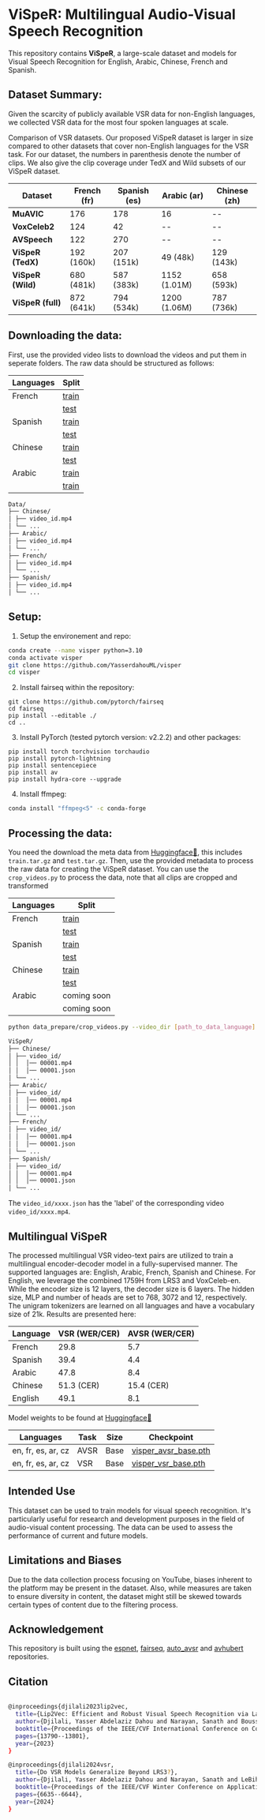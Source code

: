 # ViSpeR: Multilingual Audio-Visual Speech Recognition

This repository contains **ViSpeR**, a large-scale dataset and models for Visual Speech Recognition for English, Arabic, Chinese, French and Spanish.

## Dataset Summary:

Given the scarcity of publicly available VSR data for non-English languages, we collected VSR data for the most four spoken languages at scale.


Comparison of VSR datasets. Our proposed ViSpeR dataset is larger in size compared to other datasets that cover non-English languages for the VSR task. For our dataset, the numbers in parenthesis denote the number of clips. We also give the clip coverage under TedX and Wild subsets of our ViSpeR dataset.

| Dataset         | French (fr)     | Spanish (es)    | Arabic (ar)     | Chinese (zh)    |
|-----------------|-----------------|-----------------|-----------------|-----------------|
| **MuAVIC**      | 176             | 178             | 16              | --              |
| **VoxCeleb2**   | 124             | 42              | --              | --              |
| **AVSpeech**    | 122             | 270             | --              | --              |
| **ViSpeR (TedX)** | 192 (160k)    | 207 (151k)      | 49 (48k)        | 129 (143k)      |
| **ViSpeR (Wild)** | 680 (481k)    | 587 (383k)      | 1152 (1.01M)    | 658 (593k)      |
| **ViSpeR (full)** | 872 (641k)    | 794 (534k)     | 1200 (1.06M)    | 787 (736k)      |


## Downloading the data:
First, use the provided video lists to download the videos and put them in seperate folders. The raw data should be structured as follows:

| Languages | Split |
|----------|----------------|
| French   |  [train](https://huggingface.co/datasets/tiiuae/visper/blob/main/french_train.txt)          |
|    |  [test](https://huggingface.co/datasets/tiiuae/visper/blob/main/french_test.txt)          |
| Spanish   |  [train](https://huggingface.co/datasets/tiiuae/visper/blob/main/spanish_train.txt)          |
|    |  [test](https://huggingface.co/datasets/tiiuae/visper/blob/main/spanish_test.txt)          |
| Chinese   |  [train](https://huggingface.co/datasets/tiiuae/visper/blob/main/chinese_train.txt)          |
|    |  [test](https://huggingface.co/datasets/tiiuae/visper/blob/main/chinese_test.txt)          |
| Arabic   | [train](https://huggingface.co/datasets/tiiuae/visper/blob/main/arabic_train.txt)               |
|    |  [train](https://huggingface.co/datasets/tiiuae/visper/blob/main/arabic_test.txt)        |

```bash
Data/
├── Chinese/
│ ├── video_id.mp4
│ └── ...
├── Arabic/
│ ├── video_id.mp4
│ └── ...
├── French/
│ ├── video_id.mp4
│ └── ...
├── Spanish/
│ ├── video_id.mp4
│ └── ...

```

## Setup:

1. Setup the environement and repo:
 ```bash
conda create --name visper python=3.10
conda activate visper
git clone https://github.com/YasserdahouML/visper
cd visper
```

2. Install fairseq within the repository:
```
git clone https://github.com/pytorch/fairseq
cd fairseq
pip install --editable ./
cd ..
```

3. Install PyTorch (tested pytorch version: v2.2.2) and other packages:
```Shell
pip install torch torchvision torchaudio
pip install pytorch-lightning
pip install sentencepiece
pip install av
pip install hydra-core --upgrade
```

4. Install ffmpeg:
 ```bash
conda install "ffmpeg<5" -c conda-forge
```

## Processing the data:

You need the download the meta data from [Huggingface🤗](https://huggingface.co/datasets/tiiuae/visper), this includes ```train.tar.gz``` and ```test.tar.gz```. Then, use the provided metadata to process the raw data for creating the ViSpeR dataset. You can use the ```crop_videos.py``` to process the data, note that all clips are cropped and transformed

| Languages | Split |
|----------|----------------|
| French   |  [train](https://huggingface.co/datasets/tiiuae/visper/blob/main/french_train.tar.gz)          |
|    |  [test](https://huggingface.co/datasets/tiiuae/visper/blob/main/french_test.tar.gz)          |
| Spanish   |  [train](https://huggingface.co/datasets/tiiuae/visper/blob/main/spanish_train.tar.gz)          |
|    |  [test](https://huggingface.co/datasets/tiiuae/visper/blob/main/spanish_test.tar.gz)          |
| Chinese   |  [train](https://huggingface.co/datasets/tiiuae/visper/blob/main/chinese_train.tar.gz)          |
|    |  [test](https://huggingface.co/datasets/tiiuae/visper/blob/main/chinese_test.tar.gz)          |
| Arabic   |  coming soon          |
|    |  coming soon        |


```bash
python data_prepare/crop_videos.py --video_dir [path_to_data_language] --save_path [save_path_language] --json_path [language_metadata_path] --use_ffmpeg True
```

```bash
ViSpeR/
├── Chinese/
│ ├── video_id/
│ │  │── 00001.mp4
│ │  │── 00001.json
│ └── ...
├── Arabic/
│ ├── video_id/
│ │  │── 00001.mp4
│ │  │── 00001.json
│ └── ...
├── French/
│ ├── video_id/
│ │  │── 00001.mp4
│ │  │── 00001.json
│ └── ...
├── Spanish/
│ ├── video_id/
│ │  │── 00001.mp4
│ │  │── 00001.json
│ └── ...

```

The ```video_id/xxxx.json``` has the 'label' of the corresponding video ```video_id/xxxx.mp4```.

## Multilingual ViSpeR
The processed multilingual VSR video-text pairs are utilized to train a multilingual encoder-decoder model in a fully-supervised manner. The supported languages are: English, Arabic, French, Spanish and Chinese. For English, we leverage the combined 1759H from LRS3 and VoxCeleb-en. While the encoder size is 12 layers, the decoder size is 6 layers. The hidden size, MLP and number of heads are set to 768, 3072 and 12, respectively. The unigram tokenizers are learned on all languages and have a vocabulary size of 21k. Results are presented here:


| Language | VSR (WER/CER) | AVSR (WER/CER) |
|----------|---------------|----------------|
| French   | 29.8          | 5.7            |
| Spanish  | 39.4          | 4.4            |
| Arabic   | 47.8          | 8.4            |
| Chinese  | 51.3 (CER)    | 15.4 (CER)     |
| English  | 49.1          | 8.1            |

Model weights to be found at [Huggingface🤗](https://huggingface.co/tiiuae/visper)

| Languages | Task | Size |Checkpoint |
|----------|---------------|----------------|----------------|
| en, fr, es, ar, cz   | AVSR          | Base |[visper_avsr_base.pth](https://huggingface.co/tiiuae/visper/blob/main/visper_avsr_base.pth)          |
| en, fr, es, ar, cz   | VSR          |  Base |[visper_vsr_base.pth](https://huggingface.co/tiiuae/visper/blob/main/visper_vsr_base.pth)          |

## Intended Use
This dataset can be used to train models for visual speech recognition. It's particularly useful for research and development purposes in the field of audio-visual content processing. The data can be used to assess the performance of current and future models.

## Limitations and Biases
Due to the data collection process focusing on YouTube, biases inherent to the platform may be present in the dataset. Also, while measures are taken to ensure diversity in content, the dataset might still be skewed towards certain types of content due to the filtering process.

## Acknowledgement
This repository is built using the [espnet](https://github.com/espnet/espnet), [fairseq](https://github.com/facebookresearch/fairseq), [auto_avsr](https://github.com/mpc001/auto_avsr) and [avhubert](https://github.com/facebookresearch/av_hubert) repositories.


## Citation
```bash

@inproceedings{djilali2023lip2vec,
  title={Lip2Vec: Efficient and Robust Visual Speech Recognition via Latent-to-Latent Visual to Audio Representation Mapping},
  author={Djilali, Yasser Abdelaziz Dahou and Narayan, Sanath and Boussaid, Haithem and Almazrouei, Ebtessam and Debbah, Merouane},
  booktitle={Proceedings of the IEEE/CVF International Conference on Computer Vision},
  pages={13790--13801},
  year={2023}
}

@inproceedings{djilali2024vsr,
  title={Do VSR Models Generalize Beyond LRS3?},
  author={Djilali, Yasser Abdelaziz Dahou and Narayan, Sanath and LeBihan, Eustache and Boussaid, Haithem and Almazrouei, Ebtesam and Debbah, Merouane},
  booktitle={Proceedings of the IEEE/CVF Winter Conference on Applications of Computer Vision},
  pages={6635--6644},
  year={2024}
}
```
